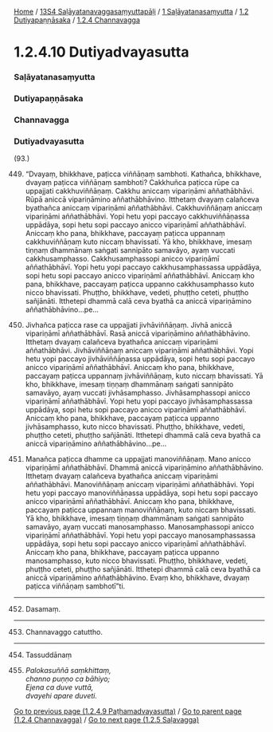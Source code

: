 
[Home](/) / [13S4 Saḷāyatanavaggasaṃyuttapāḷi](../../../../13S4.md) / [1 Saḷāyatanasaṃyutta](../../../1.md) / [1.2 Dutiyapaṇṇāsaka](../../1.2.md) / [1.2.4 Channavagga](../1.2.4.md)

# 1.2.4.10 Dutiyadvayasutta

### Saḷāyatanasaṃyutta

### Dutiyapaṇṇāsaka

### Channavagga

### Dutiyadvayasutta

(93.)

449. “Dvayaṃ, bhikkhave, paṭicca viññāṇaṃ sambhoti. Kathañca, bhikkhave, dvayaṃ paṭicca viññāṇaṃ sambhoti? Cakkhuñca paṭicca rūpe ca uppajjati cakkhuviññāṇaṃ. Cakkhu aniccaṃ vipariṇāmi aññathābhāvi. Rūpā aniccā vipariṇāmino aññathābhāvino. Itthetaṃ dvayaṃ calañceva byathañca aniccaṃ vipariṇāmi aññathābhāvi. Cakkhuviññāṇaṃ aniccaṃ vipariṇāmi aññathābhāvi. Yopi hetu yopi paccayo cakkhuviññāṇassa uppādāya, sopi hetu sopi paccayo anicco vipariṇāmī aññathābhāvī. Aniccaṃ kho pana, bhikkhave, paccayaṃ paṭicca uppannaṃ cakkhuviññāṇaṃ kuto niccaṃ bhavissati. Yā kho, bhikkhave, imesaṃ tiṇṇaṃ dhammānaṃ saṅgati sannipāto samavāyo, ayaṃ vuccati cakkhusamphasso. Cakkhusamphassopi anicco vipariṇāmī aññathābhāvī. Yopi hetu yopi paccayo cakkhusamphassassa uppādāya, sopi hetu sopi paccayo anicco vipariṇāmī aññathābhāvī. Aniccaṃ kho pana, bhikkhave, paccayaṃ paṭicca uppanno cakkhusamphasso kuto nicco bhavissati. Phuṭṭho, bhikkhave, vedeti, phuṭṭho ceteti, phuṭṭho sañjānāti. Itthetepi dhammā calā ceva byathā ca aniccā vipariṇāmino aññathābhāvino…pe…

450. Jivhañca paṭicca rase ca uppajjati jivhāviññāṇaṃ. Jivhā aniccā vipariṇāmī aññathābhāvī. Rasā aniccā vipariṇāmino aññathābhāvino. Itthetaṃ dvayaṃ calañceva byathañca aniccaṃ vipariṇāmi aññathābhāvi. Jivhāviññāṇaṃ aniccaṃ vipariṇāmi aññathābhāvi. Yopi hetu yopi paccayo jivhāviññāṇassa uppādāya, sopi hetu sopi paccayo anicco vipariṇāmī aññathābhāvī. Aniccaṃ kho pana, bhikkhave, paccayaṃ paṭicca uppannaṃ jivhāviññāṇaṃ, kuto niccaṃ bhavissati. Yā kho, bhikkhave, imesaṃ tiṇṇaṃ dhammānaṃ saṅgati sannipāto samavāyo, ayaṃ vuccati jivhāsamphasso. Jivhāsamphassopi anicco vipariṇāmī aññathābhāvī. Yopi hetu yopi paccayo jivhāsamphassassa uppādāya, sopi hetu sopi paccayo anicco vipariṇāmī aññathābhāvī. Aniccaṃ kho pana, bhikkhave, paccayaṃ paṭicca uppanno jivhāsamphasso, kuto nicco bhavissati. Phuṭṭho, bhikkhave, vedeti, phuṭṭho ceteti, phuṭṭho sañjānāti. Itthetepi dhammā calā ceva byathā ca aniccā vipariṇāmino aññathābhāvino…pe…

451. Manañca paṭicca dhamme ca uppajjati manoviññāṇaṃ. Mano anicco vipariṇāmī aññathābhāvī. Dhammā aniccā vipariṇāmino aññathābhāvino. Itthetaṃ dvayaṃ calañceva byathañca aniccaṃ vipariṇāmi aññathābhāvi. Manoviññāṇaṃ aniccaṃ vipariṇāmi aññathābhāvi. Yopi hetu yopi paccayo manoviññāṇassa uppādāya, sopi hetu sopi paccayo anicco vipariṇāmī aññathābhāvī. Aniccaṃ kho pana, bhikkhave, paccayaṃ paṭicca uppannaṃ manoviññāṇaṃ, kuto niccaṃ bhavissati. Yā kho, bhikkhave, imesaṃ tiṇṇaṃ dhammānaṃ saṅgati sannipāto samavāyo, ayaṃ vuccati manosamphasso. Manosamphassopi anicco vipariṇāmī aññathābhāvī. Yopi hetu yopi paccayo manosamphassassa uppādāya, sopi hetu sopi paccayo anicco vipariṇāmī aññathābhāvī. Aniccaṃ kho pana, bhikkhave, paccayaṃ paṭicca uppanno manosamphasso, kuto nicco bhavissati. Phuṭṭho, bhikkhave, vedeti, phuṭṭho ceteti, phuṭṭho sañjānāti. Itthetepi dhammā calā ceva byathā ca aniccā vipariṇāmino aññathābhāvino. Evaṃ kho, bhikkhave, dvayaṃ paṭicca viññāṇaṃ sambhotī”ti.

---

452. Dasamaṃ.



---

453. Channavaggo catuttho.



---

454. Tassuddānaṃ



455. _Palokasuññā saṃkhittaṃ,_  
_channo puṇṇo ca bāhiyo;_  
_Ejena ca duve vuttā,_  
_dvayehi apare duveti._  


[Go to previous page (1.2.4.9 Paṭhamadvayasutta)](1.2.4.9.md) / [Go to parent page (1.2.4 Channavagga)](../1.2.4.md) / [Go to next page (1.2.5 Saḷavagga)](../1.2.5.md)


